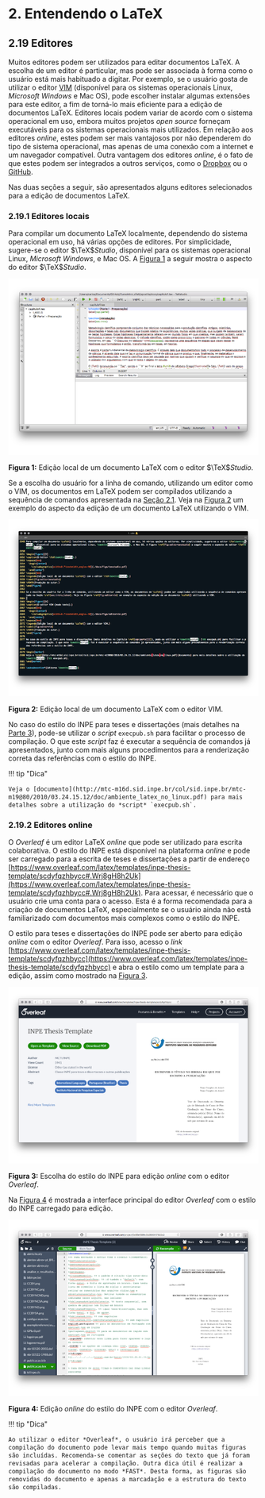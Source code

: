 # 2. Entendendo o LaTeX

## 2.19 Editores

Muitos editores podem ser utilizados para editar documentos LaTeX. A escolha de um editor é particular, mas pode ser associada à forma como o usuário está mais habituado a digitar. Por exemplo, se o usuário gosta de utilizar o editor [VIM](https://www.vim.org) (disponível para os sistemas operacionais Linux, *Microsoft Windows* e Mac OS), pode escolher instalar algumas extensões para este editor, a fim de torná-lo mais eficiente para a edição de documentos LaTeX. Editores locais podem variar de acordo com o sistema operacional em uso, embora muitos projetos *open source* forneçam executáveis para os sistemas operacionais mais utilizados. Em relação aos editores *online*, estes podem ser mais vantajosos por não dependerem do tipo de sistema operacional, mas apenas de uma conexão com a internet e um navegador compatível. Outra vantagem dos editores *online*, é o fato de que estes podem ser integrados a outros serviços, como o [Dropbox](https://dropbox.com) ou o [GitHub](https://github.com).

Nas duas seções a seguir, são apresentados alguns editores selecionados para a edição de documentos LaTeX.

### 2.19.1 Editores locais

Para compilar um documento LaTeX localmente, dependendo do sistema operacional em uso, há várias opções de editores. Por simplicidade, sugere-se o editor $\TeX$*Studio*, disponível para os sistemas operacional Linux, *Microsoft Windows*, e Mac OS. A [Figura 1](#fig:editortexstudio) a seguir mostra o aspecto do editor $\TeX$*Studio*.

<a id="fig:editortexstudio"></a>

![O Editor $\TeX$*Studio*.](./figs/texstudio.png)

**Figura 1:** Edição local de um documento LaTeX com o editor $\TeX$*Studio*.

Se a escolha do usuário for a linha de comando, utilizando um editor como o VIM, os documentos em LaTeX podem ser compilados utilizando a sequência de comandos apresentada na [Seção 2.1](../intro_latex/#21-introducao-ao-latex). Veja na [Figura 2](#fig:editorvim) um exemplo do aspecto da edição de um documento LaTeX utilizando o VIM.

<a id="fig:editorvim"></a>

![O editor VIM (modo texto).](./figs/editorvim.png)

**Figura 2:** Edição local de um documento LaTeX com o editor VIM.

No caso do estilo do INPE para teses e dissertações (mais detalhes na [Parte 3](../estilo_inpe/#3-estilo-do-inpe)), pode-se utilizar o *script* `execpub.sh` para facilitar o processo de compilação. O que este *script* faz é executar a sequência de comandos já apresentados, junto com mais alguns procedimentos para a renderização correta das referências com o estilo do INPE. 

!!! tip "Dica"

    Veja o [documento](http://mtc-m16d.sid.inpe.br/col/sid.inpe.br/mtc-m19@80/2010/03.24.15.12/doc/ambiente_latex_no_linux.pdf) para mais detalhes sobre a utilização do *script* `execpub.sh`.

### 2.19.2 Editores online

O *Overleaf* é um editor LaTeX *online* que pode ser utilizado para escrita colaborativa. O estilo do INPE está disponível na plataforma *online* e pode ser carregado para a escrita de teses e dissertações a partir de endereço [https://www.overleaf.com/latex/templates/inpe-thesis-template/scdyfqzhbycc#.Wrj8gH8h2Uk](https://www.overleaf.com/latex/templates/inpe-thesis-template/scdyfqzhbycc#.Wrj8gH8h2Uk). Para acessar, é necessário que o usuário crie uma conta para o acesso. Esta é a forma recomendada para a criação de documentos LaTeX, especialmente se o usuário ainda não está familiarizado com documentos mais complexos como o estilo do INPE. 

O estilo para teses e dissertações do INPE pode ser aberto para edição *online* com o editor *Overleaf*. Para isso, acesso o *link* [https://www.overleaf.com/latex/templates/inpe-thesis-template/scdyfqzhbycc](https://www.overleaf.com/latex/templates/inpe-thesis-template/scdyfqzhbycc) e abra o estilo como um template para a edição, assim como mostrado na [Figura 3](#fig:overleaf1).

<a id="fig:overleaf1"></a>

![O editor *Overleaf*.](./figs/overleaf1.png)

**Figura 3:** Escolha do estilo do INPE para edição *online* com o editor *Overleaf*.

Na [Figura 4](#fig:overleaf2) é mostrada a interface principal do editor *Overleaf* com o estilo do INPE carregado para edição.

<a id="fig:overleaf2"></a>

![O editor *Overleaf*.](./figs/overleaf2.png)

**Figura 4:** Edição *online* do estilo do INPE com o editor *Overleaf*.

!!! tip "Dica"

    Ao utilizar o editor *Overleaf*, o usuário irá perceber que a compilação do documento pode levar mais tempo quando muitas figuras são incluídas. Recomenda-se comentar as seções do texto que já foram revisadas para acelerar a compilação. Outra dica útil é realizar a compilação do documento no modo *FAST*. Desta forma, as figuras são removidas do documento e apenas a marcadação e a estrutura do texto são compiladas.